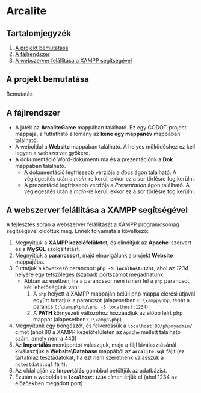 # Arcalite

## Tartalomjegyzék

1. [A projekt bemutatása](#Aprojektbemutatása)
2. [A fájlrendszer](#Afájlrendszer)
3. [A webszerver felállítása a XAMPP segítségével](#AwebszerverfelállításaaXAMPPsegítségével)

## A projekt bemutatása

Bemutatás

## A fájlrendszer

- A játék az **ArcaliteGame** mappában található. Ez egy GODOT-project mappája, a futtatható állomány az **kéne egy mappanév** mappában található.
- A weboldal a **Website** mappában található. A helyes működéshez ez kell legyen a webszerver gyökere.
- A dokumentáció Word-dokumentuma és a prezentációnk a **Dok** mappában található.
    - A dokumentáció legfrissebb verziója a *docs* ágon található. A véglegesítés után a *main*-re kerül, ekkor ez a sor törlésre fog kerülni.
    - A prezentáció legfrissebb verziója a *Presentation* ágon található. A véglegesítés után a *main*-re kerül, ekkor ez a sor törlésre fog kerülni.

## A webszerver felállítása a XAMPP segítségével

A fejlesztés során a webszerver felállítását a XAMPP programcsomag segítségével oldottuk meg. Ennek folyamata a következő:

1. Megnyitjuk a **XAMPP kezelőfelület**et, és elindítjuk az **Apache**-szervert és a **MySQL** szolgáltatást.
2. Megnyitjuk a **parancssor**t, majd elnavigálunk a projekt **Website** mappájába.
3. Futtatjuk a következő parancsot: **`php -S localhost:1234`**, ahol az *1234* helyére egy tetszőleges (szabad) portszámot megadhatunk.
    - Abban az esetben, ha a parancssor nem ismeri fel a `php` parancsot, két lehetőségünk van:
        1. A `php` helyett a XAMPP mappáján belüli php mappa elérési útjával együtt futtatjuk a parancsot (alapesetben `C:\xampp\php`, tehát a parancs `C:\xampp\php\php -S localhost:1234`)
        2. A **PATH** környezeti változóhoz hozzáadjuk az előbb leírt php mappát (alapesetben `C:\xampp\php`)
4. Megnyitunk egy böngészőt, és felkeressük a `localhost:80/phpmyadmin/` címet (ahol 80 a XAMPP kezelőfelületen az `Apache` mellett található szám, amely nem a 443)
5. Az **Importálás** menüpontot választjuk, majd a fájl kiválasztásánál kiválasztjuk a **Website\Database** mappából az **`arcalite.sql`** fájlt (ez tartalmaz tesztadatokat, ha ezt nem szeretnénk válasszuk a `notestdata.sql` fájlt).
6. Az oldal alján az **Importálás** gombbal betöltjük az adatbázist.
7. Ezután a weboldalt a **`localhost:1234`** címen érjük el (ahol 1234 az előzőekben megadott port)
